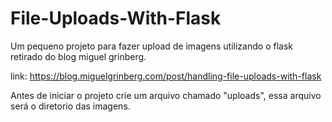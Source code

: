 # File-Uploads-With-Flask
Um pequeno projeto para fazer upload de imagens utilizando o flask retirado do blog miguel grinberg.

link: https://blog.miguelgrinberg.com/post/handling-file-uploads-with-flask

Antes de iniciar o projeto crie um arquivo chamado "uploads", essa arquivo será o diretorio das imagens.
